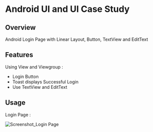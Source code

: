 # Android UI and UI Case Study

## Overview
Android Login Page with Linear Layout, Button, TextView and EditText

## Features
Using View and Viewgroup :
- Login Button
- Toast displays Successful Login
- Use TextView and EditText

## Usage
Login Page :

![Screenshot_Login Page](https://user-images.githubusercontent.com/56164259/68088233-646aa580-fe8f-11e9-8735-e5fb469e8642.png)

